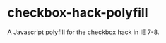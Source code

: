 checkbox-hack-polyfill
======================

A Javascript polyfill for the checkbox hack in IE 7-8.